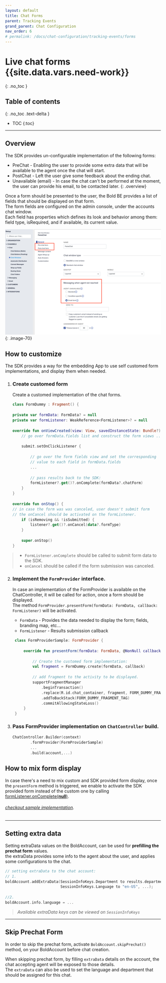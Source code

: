 ```yaml
---
layout: default
title: Chat Forms
parent: Tracking Events
grand_parent: Chat Configuration
nav_order: 6
# permalink: /docs/chat-configuration/tracking-events/forms
---
```


# Live chat forms {{site.data.vars.need-work}}
{: .no_toc }

## Table of contents
{: .no_toc .text-delta }

- TOC
{:toc}

---

## Overview
The SDK provides un-configurable implementation of the following forms:   
- PreChat - Enabling the user to provide some extra data that will be available to the agent once the chat will start. 
- PostChat - Left the user give some feedback about the ending chat.
- Unavailable (email) - In case the chat can't be performed at the moment, the user can provide his email, to be contacted later.
{: .overview}

Once a form should be presented to the user, the Bold BE provides a list of fields that should be displayed on that form.   
The form fields are configured on the admin console, under the accounts chat window.   
Each field has properties which defines its look and behavior among them: field type, isRequired, and if available, its current value.

![](/assets/console-chat-forms.png)
{: .image-70}


## How to customize
The SDK provides a way for the embedding App to use self customed form implementations, and display them when needed.

1. ### Create customed form
    Create a customed implementation of the chat forms.

    ```kotlin
    class FormDummy : Fragment() {

    private var formData: FormData? = null
    private var formListener: WeakReference<FormListener>? = null

    override fun onViewCreated(view: View, savedInstanceState: Bundle?) {
        // go over formData.fields list and construct the form views ...

        submit.setOnClickListener {

            // go over the form fields view and set the corresponding 
            // value to each field in formData.fields
            ...

            // pass results back to the SDK:
            formListener?.get()?.onComplete(formData?.chatForm)
        }
    }

    override fun onStop() {
    // in case the form was was canceled, user doesn't submit form
    // the onCancel should be activated on the formListener.  
        if (isRemoving && !isSubmitted) {
            listener?.get()?.onCancel(data?.formType)
        }

        super.onStop()
    }
    ```
  > - `FormListener.onComplete` should be called to submit form data to the SDK.
  > - `onCancel` should be called if the form submission was canceled.
        

2. ### Implement the `FormProvider` interface.
    
   In case an implementation of the FormProvider is available on the ChatController, it will be called for action, once a form should be displayed.    
  The method `FormProvider.presentForm(formData: FormData, callback: FormListener)` will be activated.
   * `FormData` - Provides the data needed to display the form; fields, branding map, etc...
   * `FormListener` - Results submission callback

   ```kotlin
    class FormProviderSample: FormProvider {
        
        override fun presentForm(formData: FormData, @NonNull callback: FormListener) {

            // Create the customed form implementation:
            val fragment = FormDummy.create(formData, callback)

            // add fragment to the activity to be displayed.
            supportFragmentManager
                .beginTransaction()
                .replace(R.id.chat_container, fragment, FORM_DUMMY_FRAGMENT_TAG)
                .addToBackStack(FORM_DUMMY_FRAGMENT_TAG)
                .commitAllowingStateLoss()
        }
    }
    ``` 
     
3. ### Pass FormProvider implementation on `ChatController` build. 
   
   ```kotlin
   ChatController.Builder(context)
           .formProvider(FormProviderSample)
           ...
           .build(account,...)
   ```

## How to mix form display
In case there's a need to mix custom and SDK provided form display, once the `presentForm` method is triggered, we enable to activate the SDK provided form instead of the custom one by calling <u>formListener.onComplete(**null**)</u>.
   
###### _[checkout sample implementation](https://github.com/bold360ai/bold360ai-mobile-samples)._

---

## Setting extra data
Setting extraData values on the BoldAccount, can be used for **prefilling the prechat form** values.   
the extraData provides some info to the agent about the user, and applies some configurations to the chat.

```kotlin
// setting extraData to the chat account:
// 1. 
boldAccount.addExtraData(SessionInfoKeys.Department to results.departmentId,
                         SessionInfoKeys.Language to "en-US", ...);

//2.
boldAccount.info.language = ...
```
> _Available extraData keys can be viewed on `SessionInfoKeys`_

---

## Skip Prechat Form 

In order to skip the prechat form, activate `BoldAccount.skipPrechat()` method, on your BoldAccount before chat creation.   

When skipping prechat form, by filling `extraData` details on the account, the chat accepting agent will be exposed to those details.   
The `extraData` can also be used to set the language and department that should be assigned for this chat.


